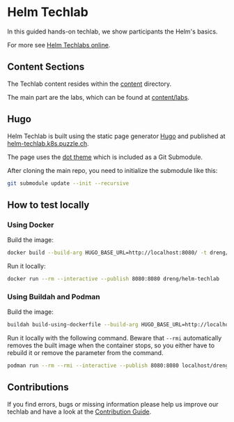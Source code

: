 # Helm Techlab

In this guided hands-on techlab, we show participants the Helm's basics.

For more see [Helm Techlabs online](https://helm-techlab.k8s.puzzle.ch/).


## Content Sections

The Techlab content resides within the [content](content) directory.

The main part are the labs, which can be found at [content/labs](content/labs).


## Hugo

Helm Techlab is built using the static page generator [Hugo](https://gohugo.io/) and published at [helm-techlab.k8s.puzzle.ch](https://helm-techlab.k8s.puzzle.ch/).

The page uses the [dot theme](https://github.com/themefisher/dot) which is included as a Git Submodule.

After cloning the main repo, you need to initialize the submodule like this: 

```bash
git submodule update --init --recursive
``` 

## How to test locally
### Using Docker

Build the image:

```bash
docker build --build-arg HUGO_BASE_URL=http://localhost:8080/ -t dreng/helm-techlab:latest .
```

Run it locally:

```bash
docker run --rm --interactive --publish 8080:8080 dreng/helm-techlab
```


### Using Buildah and Podman

Build the image:

```bash
buildah build-using-dockerfile --build-arg HUGO_BASE_URL=http://localhost:8080/ -t dreng/helm-techlab:latest .
```

Run it locally with the following command. Beware that `--rmi` automatically removes the built image when the container stops, so you either have to rebuild it or remove the parameter from the command.

```bash
podman run --rm --rmi --interactive --publish 8080:8080 localhost/dreng/helm-techlab
```


## Contributions

If you find errors, bugs or missing information please help us improve our techlab and have a look at the [Contribution Guide](CONTRIBUTING.md).
